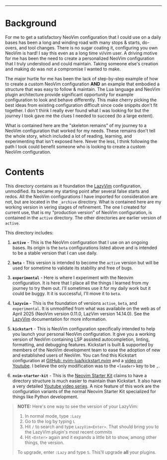 
<!-- markdownlint-configure-file { "default": "true" } -->
<!-- markdownlint-configure-file { "ul-indent": { "indent": 4, "start_indented": false, "start_indent": 4, } } -->
<!-- markdownlint-configure-file { "line-length": { "line_length": 300 } } -->
<!-- markdownlint-configure-file { "blanks-around-headings": { "lines_above": 2, "lines_below": 0, } } -->
<!-- markdownlint-configure-file { "hr-style": { "style": "---------------", } } -->
<!-- markdownlint-disable MD001 MD012 MD033 MD041 MD045 -->
<!-- see [Markdownlint Documentation](https://docs.superoffice.com/contribute/markdown-guide/markdownlint.html) -->
<!-- see [Markdownlint Schema](https://github.com/DavidAnson/markdownlint/blob/main/schema/.markdownlint.jsonc) -->

<!--
Maintainer:   jeffskinnerbox@yahoo.com / www.jeffskinnerbox.me
Version:      0.0.1
-->

<!--
<div align="center">
<img src="https://raw.githubusercontent.com/jeffskinnerbox/blog/main/content/images/banners-bkgrds/work-in-progress.jpg" title="These materials require additional work and are not ready for general use." align="center" width=420px height=219px>
</div>
-->

---------------


# Background
For me to get a satisfactory NeoVim configuration that I could use on a daily bases
has been a long and winding road with many stops & starts, do-overs, and tool changes.
There is no sugar coating it, configuring you own NeoVim is hard!
I say this even as a long time vi/vim user.
A driving motive for me has been the need to create a personalized NeoVim configuration
that I truly understood and could maintain.
Taking someone else's creation and making do was not a compromise I wanted to make.

The major hurtle for me has been the lack of step-by-step example of how to create a custom NeoVim configuration
**AND** an example that embodied a structure that was easy to follow & maintain.
The Lua language and NeoVim plugin architecture provide significant opportunity
for example configuration to look and behave differently.
This make cherry picking the best ideas from existing configuration difficult
since code snippits don't fit together.
I don't think I really ever found what I was looking for
but the journey I took gave me the clues I needed to succeed (to a large extent).

What is contained here are the "skeleton remains" of my journey to a NeoVim configuration that worked for my needs.
These remains don't tell the whole story, which included a lot of reading, learning, and experimenting that isn't exposed here.
Never the less, I think following the path I took could benefit someone who is looking to create a custom NeoVim configuration.


# Contents
This directory contains as it foundation the [LazyVim][06] configuration, unmodified.
Its became my starting point after several false starts and redos.
All the NeoVim configurations I have imported for consideration are not, but are located in the `_archive` directory.
What is contained here are my working version in vering stages of refinement.
The one I created for current use, that is my "production version" of NeoVim configuration,
is contained in the `active` directory.
The other directories are earlier version of `active`.

This directory includes:

1. **`active`** - This is the NeoVim configuration that I use on an ongoing bases.
Its origin is the `beta` configurations listed above
and is intended to be a stable version that I can use daily.

1. **`beta`** - This version is intended to become the `active` version
but will be used for sometime to validate its stability and free of bugs.

1. **`experimental`** - Here is where I experiment with the Neovim configuration.
It is here that I place all the things I learned from my journey to try them out.
I'll sometimes use it for my daily work but it could be buggy.
It it is successful, I'll move it to `beta`.

1. **`lazyvim`** - This is the foundation of versions `active`, `beta`, and `experimental`.
It is unmodified from what was availabile on the web as of April 2025
(NeoVim version 0.11.0, LazVim version 14.14.0).
See the [LazyVim][06] documentation for more information.

1. **`kickstart`** - This is NeoVim configuration specifically intended to help you launch your personal NeoVim configuration.
It give you a working version of NeoVim containing LSP assisted autocompletion, linting, formatting, and debugging features.
Kickstart is built & supported by members of the NeoVim development team to ease the adoption of new and established users of NeoVim.
You can find this Kickstart configuration at [GitHub: nvim-lua/kickstart.nvim][02] and a [video on Youtube][04].
I believe the only modification was to the `<leader>` key to be `,`.

1. **`nvim-starter-kit`** - This is the [Neovim Starter Kit][03] claims to have
a directory structure is much easier to maintain than Kickstart.
It also have a very detailed [Youtube video series][05].
A nice feature of this work are the configuration variants of the normal Neovim Starter Kit
specialized for things like Python development.

>**NOTE:** Here's one way to see the version of your LazyVim:
>
>1. In normal mode, type `:Lazy`
>2. Go to the log by typing `L`
>3. Hit `/` to search and type `LazyVim<Enter>`. That should bring you to the LazyVim plugin's most recent commits
>4. Hit `<Enter>` again and it expands a little bit to show, among other things, the version.
>
>To upgrade, enter `:Lazy` and type `S`. This'll upgrade **all** your plugins.




[01]:https://www.youtube.com/playlist?list=PLx2ksyallYzW4WNYHD9xOFrPRYGlntAft
[02]:https://github.com/nvim-lua/kickstart.nvim
[03]:https://github.com/bcampolo/nvim-starter-kit/tree/main
[04]:https://www.youtube.com/watch?v=m8C0Cq9Uv9o
[05]:https://www.youtube.com/playlist?list=PLD3V7KEd2M-tUghtES9iyl_ERa7sc1-HF
[06]:https://www.lazyvim.org/

